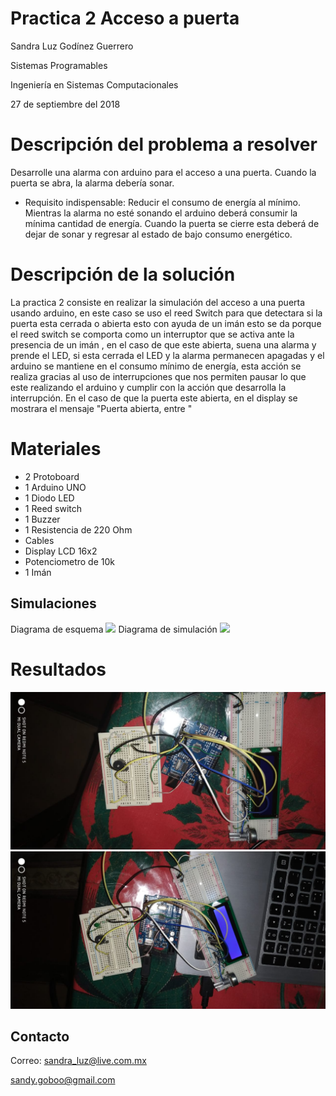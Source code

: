 # Practica 2 Acceso a puerta

Sandra Luz Godínez Guerrero

Sistemas Programables 

Ingeniería en Sistemas Computacionales

27 de septiembre del 2018

# Descripción del problema a resolver
Desarrolle una alarma con arduino para el acceso a una puerta. Cuando la puerta se abra, la alarma debería sonar.
- Requisito indispensable:
Reducir el consumo de energía al mínimo. Mientras la alarma no esté sonando el arduino deberá consumir la mínima cantidad de energía.
Cuando la puerta se cierre esta deberá de dejar de sonar y regresar al estado de bajo consumo energético.

# Descripción de la solución
La practica 2 consiste en realizar la simulación del acceso a una puerta usando arduino, en este caso se uso el reed Switch para que detectara si la puerta esta cerrada o abierta esto con ayuda de un imán esto se da porque el reed switch se comporta como  un interruptor que se activa ante la presencia de un imán , en el caso de que este abierta, suena una alarma y prende el LED, si esta cerrada el LED y la alarma permanecen apagadas y el arduino  se mantiene en el consumo mínimo de energía, esta acción se realiza gracias al uso de interrupciones que nos permiten pausar lo que este realizando el arduino y cumplir con la acción que desarrolla la interrupción.
En el caso de que la puerta este abierta, en el display se mostrara el mensaje "Puerta abierta, entre "

# Materiales

- 2 Protoboard
- 1 Arduino UNO
- 1 Diodo LED
- 1 Reed switch
- 1 Buzzer
- 1 Resistencia de 220 Ohm
- Cables
- Display LCD 16x2
- Potenciometro de 10k
- 1 Imán

## Simulaciones

Diagrama  de esquema
![
](https://github.com/Sandra14tb/Alarma/blob/master/practica2_esquema.png?raw=true)
Diagrama de simulación
![
](https://github.com/Sandra14tb/Alarma/blob/master/practica2_simulado.png?raw=true)

# Resultados
![enter image description here](https://github.com/Sandra14tb/Alarma/blob/master/imagen1.jpg?raw=true)
![enter image description here](https://github.com/Sandra14tb/Alarma/blob/master/imagen2.jpg?raw=true)

## Contacto
Correo: sandra_luz@live.com.mx

sandy.goboo@gmail.com

